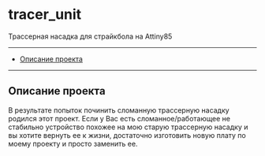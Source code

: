 # tracer_unit
Трассерная насадка для страйкбола на Attiny85
___
* [Описание проекта](#chapter-0)
___

<a id="chapter-0"></a>
## Описание проекта
В результате попыток починить сломанную трассерную насадку родился этот проект. Если у Вас есть сломанное/работающее не стабильно устройство похожее на мою старую трассерную насадку и вы хотите вернуть ее к жизни, достаточно изготовить новую плату по моему проекту и просто заменить ее.
